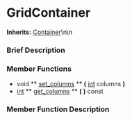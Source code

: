 #  GridContainer  
**Inherits:** [Container](class_container)\\n\\n
###  Brief Description  


###  Member Functions 
  * void  ** [set_columns](#set_columns) **  **(** [int](class_int) columns  **)**
  * [int](class_int)  ** [get_columns](#get_columns) **  **(** **)** const

###  Member Function Description  
